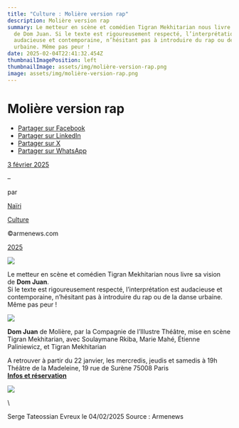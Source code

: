 ```yaml
---
title: "Culture : Molière version rap"
description: Molière version rap
summary: Le metteur en scène et comédien Tigran Mekhitarian nous livre sa vision
  de Dom Juan. Si le texte est rigoureusement respecté, l’interprétation est
  audacieuse et contemporaine, n’hésitant pas à introduire du rap ou de la danse
  urbaine. Même pas peur !
date: 2025-02-04T22:41:32.454Z
thumbnailImagePosition: left
thumbnailImage: assets/img/molière-version-rap.png
image: assets/img/molière-version-rap.png
---
```

<!--StartFragment-->

# Molière version rap

* [Partager sur Facebook](https://www.facebook.com/sharer/sharer.php?u=https%3A%2F%2Fwww.armenews.com%2Fmoliere-version-rap%2F&title=Moli%C3%A8re%20version%20rap)
* [Partager sur LinkedIn](https://www.linkedin.com/shareArticle?mini=true&url=https%3A%2F%2Fwww.armenews.com%2Fmoliere-version-rap%2F&title=Moli%C3%A8re%20version%20rap)
* [Partager sur X](https://x.com/share?url=https%3A%2F%2Fwww.armenews.com%2Fmoliere-version-rap%2F&text=Moli%C3%A8re%20version%20rap)
* [Partager sur WhatsApp](https://api.whatsapp.com/send?text=Moli%C3%A8re%20version%20rap%20%E2%80%94%20https%3A%2F%2Fwww.armenews.com%2Fmoliere-version-rap%2F)

[3 février 2025](https://www.armenews.com/moliere-version-rap/)

–

par

[Naïri](https://www.armenews.com/author/carolik/)

[Culture](https://www.armenews.com/categorie/culture/)

©armenews.com

[2025](https://www.armenews.com/moliere-version-rap/)

![](https://www.armenews.com/wp-content/uploads/2025/01/logo.png)

Le metteur en scène et comédien Tigran Mekhitarian nous livre sa vision de **Dom Juan**.\
Si le texte est rigoureusement respecté, l’interprétation est audacieuse et contemporaine, n’hésitant pas à introduire du rap ou de la danse urbaine. Même pas peur !

![](https://www.armenews.com/wp-content/uploads/2025/01/tigrane-171x300.png)

**Dom Juan** de Molière, par la Compagnie de l’Illustre Théâtre, mise en scène Tigran Mekhitarian, avec Soulaymane Rkiba, Marie Mahé, Étienne Paliniewicz, et Tigran Mekhitarian

A retrouver à partir du 22 janvier, les mercredis, jeudis et samedis à 19h\
Théâtre de la Madeleine, 19 rue de Surène 75008 Paris\
**[Infos et réservation](https://www.theatre-madeleine.com/spectacle/dom-juan/)**

![](https://www.armenews.com/wp-content/uploads/2025/01/affiche-212x300.png)



<!--EndFragment-->\
S﻿erge Tateossian Evreux   le 04/02/2025     Source : Armenews